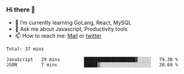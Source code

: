 ### Hi there 👋

- 🌱 I’m currently learning GoLang, React, MySQL
- 💬 Ask me about Javascript, Productivity tools 
- 📫 How to reach me: [Mail](mailto:kvaishak47@gmail.com) or [twitter](https://twitter.com/kvaish4k)

<!--START_SECTION:waka-->
```text
Total: 37 mins

JavaScript   29 mins         ███████████████████▓░░░░░   79.30 % 
JSON         7 mins          █████▒░░░░░░░░░░░░░░░░░░░   20.69 % 
```
<!--END_SECTION:waka-->
